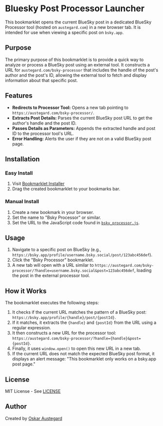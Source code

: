 # Bluesky Post Processor Launcher

This bookmarklet opens the current BlueSky post in a dedicated BlueSky Processor tool (hosted on `austegard.com`) in a new browser tab. It is intended for use when viewing a specific post on `bsky.app`.

## Purpose

The primary purpose of this bookmarklet is to provide a quick way to analyze or process a BlueSky post using an external tool. It constructs a URL for `austegard.com/bsky-processor` that includes the handle of the post's author and the post's ID, allowing the external tool to fetch and display information about that specific post.

## Features

-   **Redirects to Processor Tool:** Opens a new tab pointing to `https://austegard.com/bsky-processor/`.
-   **Extracts Post Details:** Parses the current BlueSky post URL to get the author's handle and the post ID.
-   **Passes Details as Parameters:** Appends the extracted handle and post ID to the processor tool's URL.
-   **Error Handling:** Alerts the user if they are not on a valid BlueSky post page.

## Installation

### Easy Install
1. Visit [Bookmarklet Installer](https://austegard.com/bookmarklet-installer.html?bookmarklet=bsky_processor.js)
2. Drag the created bookmarklet to your bookmarks bar.

### Manual Install
1. Create a new bookmark in your browser.
2. Set the name to "Bsky Processor" or similar.
3. Set the URL to the JavaScript code found in [`bsky_processor.js`](https://github.com/oaustegard/bookmarklets/blob/main/bsky_processor.js).

## Usage

1.  Navigate to a specific post on BlueSky (e.g., `https://bsky.app/profile/username.bsky.social/post/123abc456def`).
2.  Click the "Bsky Processor" bookmarklet.
3.  A new tab will open with a URL similar to `https://austegard.com/bsky-processor/?handle=username.bsky.social&post=123abc456def`, loading the post in the external processor tool.

## How it Works

The bookmarklet executes the following steps:

1.  It checks if the current URL matches the pattern of a BlueSky post: `https://bsky.app/profile/{handle}/post/{postId}`.
2.  If it matches, it extracts the `{handle}` and `{postId}` from the URL using a regular expression.
3.  It then constructs a new URL for the processor tool: `https://austegard.com/bsky-processor/?handle={handle}&post={postId}`.
4.  Finally, it uses `window.open()` to open this new URL in a new tab.
5.  If the current URL does not match the expected BlueSky post format, it displays an alert message: "This bookmarklet only works on a bsky.app post page."

## License

MIT License - See [LICENSE](https://github.com/oaustegard/bookmarklets/blob/main/LICENSE)

## Author

Created by [Oskar Austegard](https://austegard.com)
